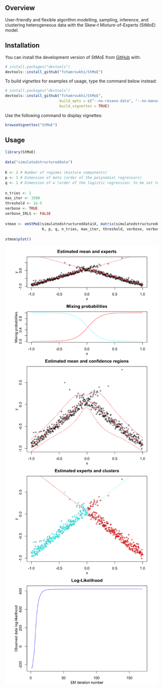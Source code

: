 
<!-- README.md is generated from README.Rmd. Please edit that file -->

## Overview

<!-- badges: start -->

<!-- badges: end -->

User-friendly and flexible algorithm modelling, sampling, inference, and
clustering heterogeneous data with the Skew-t Mixture-of-Experts (StMoE)
model.

## Installation

You can install the development version of StMoE from
[GitHub](https://github.com/) with:

``` r
# install.packages("devtools")
devtools::install_github("fchamroukhi/StMoE")
```

To build *vignettes* for examples of usage, type the command below
instead:

``` r
# install.packages("devtools")
devtools::install_github("fchamroukhi/StMoE", 
                         build_opts = c("--no-resave-data", "--no-manual"), 
                         build_vignettes = TRUE)
```

Use the following command to display vignettes:

``` r
browseVignettes("StMoE")
```

## Usage

``` r
library(StMoE)

data("simulatedstructureddata")

K <- 2 # Number of regimes (mixture components)
p <- 1 # Dimension of beta (order of the polynomial regressors)
q <- 1 # Dimension of w (order of the logistic regression: to be set to 1 for segmentation)

n_tries <- 1
max_iter <- 1500
threshold <- 1e-5
verbose <- TRUE
verbose_IRLS <- FALSE

stmoe <- emStMoE(simulatedstructureddata$X, matrix(simulatedstructureddata$Y), 
                 K, p, q, n_tries, max_iter, threshold, verbose, verbose_IRLS)

stmoe$plot()
```

<img src="man/figures/README-unnamed-chunk-5-1.png" style="display: block; margin: auto;" /><img src="man/figures/README-unnamed-chunk-5-2.png" style="display: block; margin: auto;" /><img src="man/figures/README-unnamed-chunk-5-3.png" style="display: block; margin: auto;" /><img src="man/figures/README-unnamed-chunk-5-4.png" style="display: block; margin: auto;" />
